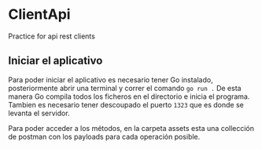 
# ClientApi

Practice for api rest clients

## Iniciar el aplicativo

Para poder iniciar el aplicativo es necesario tener Go instalado, posteriormente abrir una terminal y correr 
el comando `go run .`
De esta manera Go compila todos los ficheros en el directorio e inicia el programa.
Tambien es necesario tener descoupado el puerto `1323` que es donde se levanta el servidor.

Para poder acceder a los métodos, en la carpeta assets esta una collección de postman con los payloads para cada operación posible.